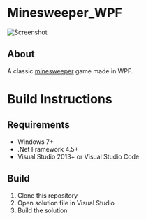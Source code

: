 # Minesweeper_WPF

![Screenshot](https://rumkugel13.github.io/content/images/minesweeper_wpf_screenshot.png)

## About
A classic [minesweeper](https://en.wikipedia.org/wiki/Minesweeper_(video_game)) game made in WPF.

# Build Instructions

## Requirements
- Windows 7+
- .Net Framework 4.5+
- Visual Studio 2013+ or Visual Studio Code

## Build
1. Clone this repository
2. Open solution file in Visual Studio
3. Build the solution
